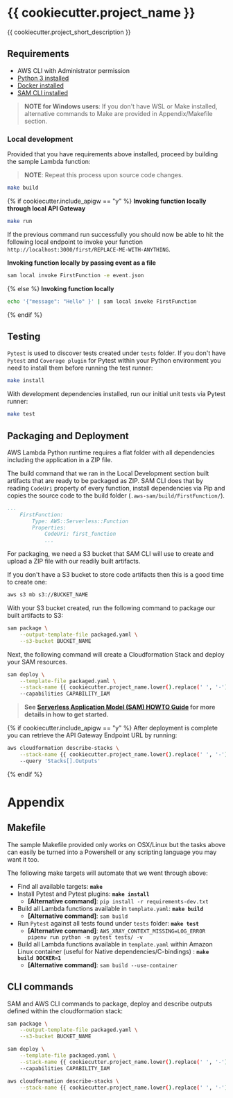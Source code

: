 # {{ cookiecutter.project_name }}

{{ cookiecutter.project_short_description }}

## Requirements

* AWS CLI with Administrator permission
* [Python 3 installed](https://www.python.org/downloads/)
* [Docker installed](https://www.docker.com/community-edition)
* [SAM CLI installed](https://docs.aws.amazon.com/serverless-application-model/latest/developerguide/serverless-sam-cli-install.html)

> **NOTE for Windows users**: If you don't have WSL or Make installed, alternative commands to Make are provided in Appendix/Makefile section.

### Local development

Provided that you have requirements above installed, proceed by building the sample Lambda function:

> **NOTE**: Repeat this process upon source code changes.

```bash
make build
```

{% if cookiecutter.include_apigw == "y" %}
**Invoking function locally through local API Gateway**

```bash
make run
```

If the previous command run successfully you should now be able to hit the following local endpoint to invoke your function `http://localhost:3000/first/REPLACE-ME-WITH-ANYTHING`.

**Invoking function locally by passing event as a file**

```bash
sam local invoke FirstFunction -e event.json
```
{% else %}
**Invoking function locally**

```bash
echo '{"message": "Hello" }' | sam local invoke FirstFunction
```
{% endif %}

## Testing

`Pytest` is used to discover tests created under `tests` folder. If you don't have `Pytest` and `Coverage plugin` for Pytest within your Python environment you need to install them before running the test runner:

```bash
make install
```

With development dependencies installed, run our initial unit tests via Pytest runner:

```bash
make test
```

## Packaging and Deployment

AWS Lambda Python runtime requires a flat folder with all dependencies including the application in a ZIP file. 

The build command that we ran in the Local Development section built artifacts that are ready to be packaged as ZIP. SAM CLI does that by reading `CodeUri` property of every function, install dependencies via Pip and copies the source code to the build folder (`.aws-sam/build/FirstFunction/`).

```yaml
...
    FirstFunction:
        Type: AWS::Serverless::Function
        Properties:
            CodeUri: first_function
            ...
```

For packaging, we need a S3 bucket that SAM CLI will use to create and upload a ZIP file with our readily built artifacts.

If you don't have a S3 bucket to store code artifacts then this is a good time to create one:

```bash
aws s3 mb s3://BUCKET_NAME
```

With your S3 bucket created, run the following command to package our built artifacts to S3:

```bash
sam package \
    --output-template-file packaged.yaml \
    --s3-bucket BUCKET_NAME
```

Next, the following command will create a Cloudformation Stack and deploy your SAM resources.

```bash
sam deploy \
    --template-file packaged.yaml \
    --stack-name {{ cookiecutter.project_name.lower().replace(' ', '-') }} \
    --capabilities CAPABILITY_IAM
```

> **See [Serverless Application Model (SAM) HOWTO Guide](https://github.com/awslabs/serverless-application-model/blob/master/HOWTO.md) for more details in how to get started.**

{% if cookiecutter.include_apigw == "y" %}
After deployment is complete you can retrieve the API Gateway Endpoint URL by running:

```bash
aws cloudformation describe-stacks \
    --stack-name {{ cookiecutter.project_name.lower().replace(' ', '-') }} \
    --query 'Stacks[].Outputs'
```
{% endif %}

# Appendix

## Makefile

The sample Makefile provided only works on OSX/Linux but the tasks above can easily be turned into a Powershell or any scripting language you may want it too.

The following make targets will automate that we went through above:

* Find all available targets: **`make`**
* Install Pytest and Pytest plugins: **``make install``**
    - **[Alternative command]**: ``pip install -r requirements-dev.txt``
* Build all Lambda functions available in `template.yaml`: **`make build`**
    - **[Alternative command]**: ``sam build``
* Run `Pytest` against all tests found under `tests` folder: **`make test`**
    - **[Alternative command]**: ``AWS_XRAY_CONTEXT_MISSING=LOG_ERROR pipenv run python -m pytest tests/ -v``
* Build all Lambda functions available in `template.yaml` within Amazon Linux container (useful for Native dependencies/C-bindings) : **`make build DOCKER=1`**
    - **[Alternative command]**: ``sam build --use-container``

## CLI commands

SAM and AWS CLI commands to package, deploy and describe outputs defined within the cloudformation stack:

```bash
sam package \
    --output-template-file packaged.yaml \
    --s3-bucket BUCKET_NAME

sam deploy \
    --template-file packaged.yaml \
    --stack-name {{ cookiecutter.project_name.lower().replace(' ', '-') }} \
    --capabilities CAPABILITY_IAM

aws cloudformation describe-stacks \
    --stack-name {{ cookiecutter.project_name.lower().replace(' ', '-') }} --query 'Stacks[].Outputs'
```
